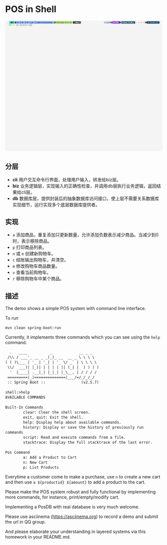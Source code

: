 # POS in Shell

![](assets/demo.gif)

## 分层

- **cli** 用户交互命令行界面，处理用户输入，转发给biz层。
- **biz** 业务逻辑层，实现输入的正确性检查，并调用db层执行业务逻辑，返回结果给cli层。
- **db** 数据库层，提供封装后的抽象数据库访问接口，使上层不需要关系数据库实现细节，运行实现多个底层数据库提供者。

## 实现

- `a` 添加商品，重复添加只更新数量，允许添加负数表示减少商品。当减少到0时，表示移除商品。
- `p` 打印商品列表。
- `n` 或 `e` 创建新购物车。
- `c` 结账输出购物车，并清空。
- `m` 修改购物车商品数量。
- `v` 查看当前购物车。
- `r` 移除购物车中某个商品。

## 描述

The demo shows a simple POS system with command line interface. 

To run

```shell
mvn clean spring-boot:run
```

Currently, it implements three commands which you can see using the `help` command.

```shell
  .   ____          _            __ _ _
 /\\ / ___'_ __ _ _(_)_ __  __ _ \ \ \ \
( ( )\___ | '_ | '_| | '_ \/ _` | \ \ \ \
 \\/  ___)| |_)| | | | | || (_| |  ) ) ) )
  '  |____| .__|_| |_|_| |_\__, | / / / /
 =========|_|==============|___/=/_/_/_/
 :: Spring Boot ::                (v2.5.7)
 
shell:>help
AVAILABLE COMMANDS

Built-In Commands
        clear: Clear the shell screen.
        exit, quit: Exit the shell.
        help: Display help about available commands.
        history: Display or save the history of previously run commands
        script: Read and execute commands from a file.
        stacktrace: Display the full stacktrace of the last error.

Pos Command
        a: Add a Product to Cart
        n: New Cart
        p: List Products
```

Everytime a customer come to make a purchase, use `n` to create a new cart and then use `a ${productid} ${amount}` to add a product to the cart.

Please make the POS system robust and fully functional by implementing more commands, for instance, print/empty/modify cart.

Implementing a PosDB with real database is very much welcome. 

Please use asciinema (https://asciinema.org) to record a demo and submit the url in QQ group. 

And please elaborate your understanding in layered systems via this homework in your README.md.

